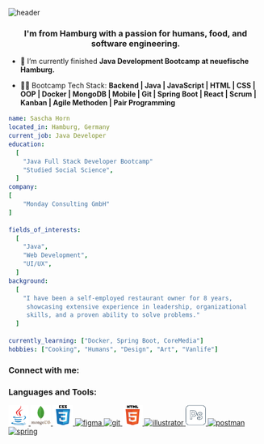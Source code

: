 ![header](https://capsule-render.vercel.app/api?type=waving&height=200&text=Hey%20Everyone&fontAlign=70&stroke=#a834eb&strokeWidth=100)

<h3 align="center">I'm from Hamburg with a passion for humans, food, and software engineering.</h3>

- 🌱 I’m currently finished **Java Development Bootcamp at neuefische Hamburg.**

- 👨‍💻 Bootcamp Tech Stack: **Backend | Java | JavaScript | HTML | CSS | OOP | Docker | MongoDB | Mobile | Git | Spring Boot | React | Scrum | Kanban | Agile Methoden | Pair Programming**

```yaml
name: Sascha Horn
located_in: Hamburg, Germany
current_job: Java Developer
education:
  [
    "Java Full Stack Developer Bootcamp"
    "Studied Social Science",
  ]
company:
[
    "Monday Consulting GmbH"
]

fields_of_interests:
  [
    "Java",
    "Web Development",
    "UI/UX",
  ]
background:
  [
    "I have been a self-employed restaurant owner for 8 years,
     showcasing extensive experience in leadership, organizational
     skills, and a proven ability to solve problems."
  ]
  
currently_learning: ["Docker, Spring Boot, CoreMedia"]
hobbies: ["Cooking", "Humans", "Design", "Art", "Vanlife"]
```

<h3 align="left">Connect with me:</h3>
<p align="left">
</p>


<h3 align="left">Languages and Tools:</h3>
<p align="left"> <a href="https://www.java.com" target="_blank" rel="noreferrer"> <img src="https://raw.githubusercontent.com/devicons/devicon/master/icons/java/java-original.svg" alt="java" width="40" height="40"/> </a> <a href="https://www.mongodb.com/" target="_blank" rel="noreferrer"> <img src="https://raw.githubusercontent.com/devicons/devicon/master/icons/mongodb/mongodb-original-wordmark.svg" alt="mongodb" width="40" height="40"/> </a> <a href="https://www.w3schools.com/css/" target="_blank" rel="noreferrer"> <img src="https://raw.githubusercontent.com/devicons/devicon/master/icons/css3/css3-original-wordmark.svg" alt="css3" width="40" height="40"/> </a> <a href="https://www.figma.com/" target="_blank" rel="noreferrer"> <img src="https://www.vectorlogo.zone/logos/figma/figma-icon.svg" alt="figma" width="40" height="40"/> </a> <a href="https://git-scm.com/" target="_blank" rel="noreferrer"> <img src="https://www.vectorlogo.zone/logos/git-scm/git-scm-icon.svg" alt="git" width="40" height="40"/> </a> <a href="https://www.w3.org/html/" target="_blank" rel="noreferrer"> <img src="https://raw.githubusercontent.com/devicons/devicon/master/icons/html5/html5-original-wordmark.svg" alt="html5" width="40" height="40"/> </a> <a href="https://www.adobe.com/in/products/illustrator.html" target="_blank" rel="noreferrer"> <img src="https://www.vectorlogo.zone/logos/adobe_illustrator/adobe_illustrator-icon.svg" alt="illustrator" width="40" height="40"/> </a> <a href="https://www.photoshop.com/en" target="_blank" rel="noreferrer"> <img src="https://raw.githubusercontent.com/devicons/devicon/master/icons/photoshop/photoshop-line.svg" alt="photoshop" width="40" height="40"/> </a> <a href="https://postman.com" target="_blank" rel="noreferrer"> <img src="https://www.vectorlogo.zone/logos/getpostman/getpostman-icon.svg" alt="postman" width="40" height="40"/> </a> <a href="https://spring.io/" target="_blank" rel="noreferrer"> <img src="https://www.vectorlogo.zone/logos/springio/springio-icon.svg" alt="spring" width="40" height="40"/> </a> </p>
